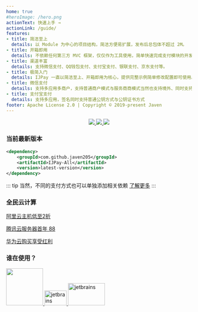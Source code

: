 ```yaml
---
home: true
#heroImage: /hero.png
actionText: 快速上手 →
actionLink: /guide/
features:
- title: 简洁至上
  details: 以 Module 为中心的项目结构，简洁方便易扩展，发布后总包体不超过 2M。
- title: 开箱即用
  details: 不依赖任何第三方 MVC 框架，仅仅作为工具使用，简单快速完成支付模块的开发，可轻松嵌入到任何系统里。
- title: 渠道丰富
  details: 支持微信支付、QQ钱包支付、支付宝支付、银联支付、京东支付等。
- title: 极简入门
  details: IJPay 一直以简洁至上、开箱即用为核心，提供完整示例简单修改配置即可使用。交流群：723992875  
- title: 微信支付
  details: 支持多应用多商户，支持普通商户模式与服务商商模式当然也支持境外、同时支持 Api-v3 与 Api-v2 版本的接口。
- title: 支付宝支付
  details: 支持多应用，签名同时支持普通公钥方式与公钥证书方式
footer: Apache License 2.0 | Copyright © 2019-present Javen
---
```


<p align="center">
     <a target="_blank" href="https://gitee.com/javen205/IJPay">
     	<img src="https://gitee.com/javen205/IJPay/badge/star.svg?theme=white" ></img>
     </a>
     <a target="_blank" href="https://github.com/Javen205/IJPay">
        <img src="https://img.shields.io/github/stars/Javen205/IJPay.svg?style=social&label=Stars" ></img>
     </a>
     <a target="_blank" href="https://github.com/Javen205/donate">
        <img src="https://img.shields.io/badge/Donate-WeChat-%23ff3f59.svg" ></img>
     </a> 
</p>

### 当前最新版本

``` xml
<dependency>
    <groupId>com.github.javen205</groupId>
    <artifactId>IJPay-All</artifactId>
    <version>latest-version</version> 
</dependency>
```

::: tip
 当然，不同的支付方式也可以单独添加相关依赖 [了解更多](./guide/maven.md) 
:::

### 全民云计算

[阿里云主机低至2折](https://promotion.aliyun.com/ntms/yunparter/invite.html?userCode=b1hkzv2x)

[腾讯云服务器首年 88](https://cloud.tencent.com/act/cps/redirect?redirect=1048&cps_key=a21676d22e4b11a883893d54e158c1d3&from=console)

[华为云购买享受红利](https://activity.huaweicloud.com/discount_area_v5/index.html?&fromuser=aHcxMTc2NTU3MQ==&utm_source=aHcxMTc2NTU3MQ==&utm_medium=cps&utm_campaign=201905)

### 谁在使用？

<p align="left">
    <a left="100" target="_blank" href="https://pig4cloud.com?from=IJPay">
        <img src="https://pig4cloud.com/images/123123123.png" width="100" alt="">
    </a>
 	<a target="_blank" href="https://www.t-io.org?from=IJPay">
 	    <img src="https://res.t-io.org/img/logo/t-io.png" width="60" height="40" alt="jetbrains">
 	</a>
 	<a target="_blank" href="https://w.url.cn/s/ApeggTn">
        <img src="https://yungouos.oss-cn-shanghai.aliyuncs.com/YunGouOS/logo/merchant/logo-system.png" width="100" height="60" alt="jetbrains">
    </a>
 </p>


<script>
// import { Notification } from 'element-ui';
export default {
  mounted () {
    // 统计
    var hm = document.createElement("script");
    hm.src = "https://hm.baidu.com/hm.js?6a929f536123c72265ba5e8d9467ab5f";
    var s = document.getElementsByTagName("script")[0]; 
    s.parentNode.insertBefore(hm, s);
    
    // 替换 latest-version
    let xmlHttp = new XMLHttpRequest();
    xmlHttp.open("GET", "https://img.shields.io/maven-central/v/com.github.javen205/IJPay.json", false);
    xmlHttp.send(null);
    let versionInfo = JSON.parse(xmlHttp.responseText).value.replace('v', '');
    let codeNodeList = document.querySelectorAll('code');
    for (let i = 0; i < codeNodeList.length; i++) {
        codeNodeList[i].innerHTML = codeNodeList[i].innerHTML.replace('latest-version', versionInfo);
    }
    
    // 通知
    this.$notify({
      offset: 50,
      title: 'IJPay VIP 服务',
      message: 'VIP 服务可提供一对一在线答疑，加入 VIP 为您节省更多时间去陪恋人、家人以及朋友 :) 交流群：723992875',
      type: 'success',
      showClose: true,
      duration: 0,
      onClick: function() {
        // Notification.closeAll();
        window.open("https://javen205.gitee.io/ijpay/guide/donate/");
      }
    });
    
    this.$notify({
      offset: 200,
      title: 'TNWX 微信系开发脚手架',
      message: '同时支持微信公众号、微信小程序、企业微信、企业微信开放平台、微信支付、微信小游戏。可接入到任何 Node.js 框架(Express、Nest、Egg、Koa 等)',
      type: 'success',
      showClose: true,
      duration: 0,
      onClick: function() {
        window.open("https://gitee.com/Javen205/TNWX");
      }
    });
  }
}
</script>